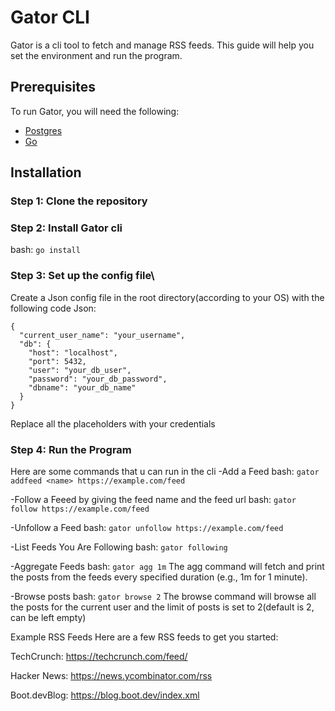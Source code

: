 # Gator CLI
Gator is a cli tool to fetch and manage RSS feeds. This guide will help you set the environment and run the program.

## Prerequisites
To run Gator, you will need the following:
- [Postgres](https://www.postgresql.org/download/) 
- [Go](https://golang.org/doc/install)

## Installation
### Step 1: Clone the repository

### Step 2: Install Gator cli
bash:
`go install`

### Step 3: Set up the config file\
Create a Json config file in the root directory(according to your OS) with the following code
Json:
```
{
  "current_user_name": "your_username",
  "db": {
    "host": "localhost",
    "port": 5432,
    "user": "your_db_user",
    "password": "your_db_password",
    "dbname": "your_db_name"
  }
}
```
Replace all the placeholders with your credentials

### Step 4: Run the Program
Here are some commands that u can run in the cli
-Add a Feed
bash:
`gator addfeed <name> https://example.com/feed`

-Follow a Feeed by giving the feed name and the feed url
bash:
`gator follow https://example.com/feed`

-Unfollow a Feed
bash:
`gator unfollow https://example.com/feed`

-List Feeds You Are Following
bash:
`gator following`

-Aggregate Feeds
bash:
`gator agg 1m`
The agg command will fetch and print the posts from the feeds every specified duration (e.g., 1m for 1 minute).

-Browse posts
bash:
`gator browse 2`
The browse command will browse all the posts for the current user and the limit of posts is set to 2(default is 2, can be left empty)

Example RSS Feeds
Here are a few RSS feeds to get you started:

TechCrunch: https://techcrunch.com/feed/

Hacker News: https://news.ycombinator.com/rss

Boot.devBlog: https://blog.boot.dev/index.xml
